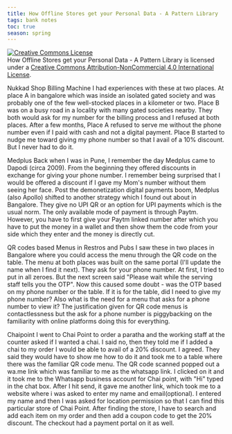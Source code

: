 ```yaml
---
title: How Offline Stores get your Personal Data - A Pattern Library
tags: bank notes
toc: true
season: spring
---
```


[![Creative Commons License](https://i.creativecommons.org/l/by-nc/4.0/80x15.png)](http://creativecommons.org/licenses/by-nc/4.0/)  
How Offline Stores get your Personal Data - A Pattern Library is licensed under a [Creative Commons Attribution-NonCommercial 4.0 International License](http://creativecommons.org/licenses/by-nc/4.0/).


Nukkad Shop Billing Machine
I had experiences with these at two places. At place A in bangalore which was inside an isolated gated society and was probably one of the few well-stocked places in a kilometer or two. Place B was on a busy road in a locality with many gated societies nearby. 
They both would ask for my number for the billing process and I refused at both places. After a few months, Place A refused to serve me without the phone number even if I paid with cash and not a digital payment. Place B started to nudge me toward giving my phone number so that I avail of a 10% discount. But I never had to do it.

Medplus
Back when I was in Pune, I remember the day Medplus came to Dapodi (circa 2009). From the beginning they offered discounts in exchange for giving your phone number. I remember being surprised that I would be offered a discount if I gave my Mom's number without them seeing her face. Post the demonetization digital payments boom, Medplus (also Apollo) shifted to another strategy which I found out about in Bangalore. They give no UPI QR or an option for UPI payments which is the usual norm. The only available mode of payment is through Paytm. However, you have to first give your Paytm linked number after which you have to put the money in a wallet and then show them the code from your side which they enter and the money is directly cut.

QR codes based Menus in Restros and Pubs
I saw these in two places in Bangalore where you could access the menu through the QR code on the table. The menu at both places was built on the same portal (I'll update the name when I find it next). They ask for your phone number. At first, I tried to put in all zeroes. But the next screen said "Please wait while the serving staff tells you the OTP". Now this caused some doubt - was the OTP based on my phone number or the table. If it is for the table, did I need to give my phone number? Also what is the need for a menu that asks for a phone number to view it? The justification given for QR code menus is contactlessness but the ask for a phone number is piggybacking on the familiarity with online platforms doing this for everything.

Chaipoint
I went to Chai Point to order a paratha and the working staff at the counter asked if I wanted a chai. I said no, then they told me if I added a chai to my order I would be able to avail of a 20% discount. I agreed. They said they would have to show me how to do it and took me to a table where there was the familiar QR code menu. The QR code scanned popped out a wa.me link which was familiar to me as the whatsapp link. I clicked on it and it took me to the Whatsapp business account for Chai point, with "Hi" typed in the chat box. After I hit send, it gave me another link, which took me to a website where i was asked to enter my name and email(optional). I entered my name and then I was asked for location permission so that I can find this particular store of Chai Point. After finding the store, I have to search and add each item on my order and then add a coupon code to get the 20% discount. The checkout had a payment portal on it as well.  